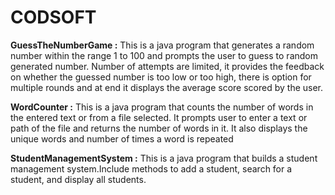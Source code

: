 # CODSOFT
**GuessTheNumberGame :**
This is a java program that generates a random number within the range 1 to 100 and prompts the user to guess to random generated number. Number of attempts are limited, it provides the feedback on whether the guessed number is too low or too high, there is option  for multiple rounds and at end it  displays the average score scored by the user.
 
**WordCounter :**
This is a java program that counts the number of words in the entered text or from a file selected. It prompts user to enter a text or path of the file and returns the number of words in it.
It also displays the unique words and number of times a word is repeated 

**StudentManagementSystem :**
This is a java program that builds a student management system.Include methods to add a student, search for a student, and display all students.
